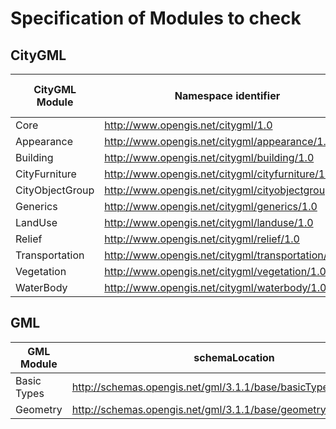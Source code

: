 # Specification of Modules to check

## CityGML

CityGML Module			|	Namespace identifier								|	schemaLocation																|	Recommended namespace prefix	| Checked
		--- 			| 						--- 							| 								--- 											| 				----			 	| ---
Core 					|	http://www.opengis.net/citygml/1.0 					|	http://schemas.opengis.net/citygml/1.0/cityGMLBase.xsd 						|	core 							| ☑
Appearance 				|	http://www.opengis.net/citygml/appearance/1.0		|	http://schemas.opengis.net/citygml/appearance/1.0/appearance.xsd			|	app 							| ☑
Building				|	http://www.opengis.net/citygml/building/1.0			|	http://schemas.opengis.net/citygml/building/1.0/building.xsd				|	bldg 							| ☑
CityFurniture			|	http://www.opengis.net/citygml/cityfurniture/1.0 	|	http://schemas.opengis.net/citygml/cityfurniture/1.0/cityFurniture.xsd		|	frn 							| ☑
CityObjectGroup			|	http://www.opengis.net/citygml/cityobjectgroup/1.0	|	http://schemas.opengis.net/citygml/cityobjectgroup/1.0/cityObjectGroup.xsd	|	grp 							| ☑
Generics				|	http://www.opengis.net/citygml/generics/1.0			|	http://schemas.opengis.net/citygml/generics/1.0/generics.xsd				|	gen 							| ☑
LandUse					|	http://www.opengis.net/citygml/landuse/1.0			|	http://schemas.opengis.net/citygml/landuse/1.0/landUse.xsd					|	luse 							| ☑
Relief					|	http://www.opengis.net/citygml/relief/1.0			|	http://schemas.opengis.net/citygml/relief/1.0/relief.xsd					|	dem 							| ☑
Transportation			|	http://www.opengis.net/citygml/transportation/1.0	|	http://schemas.opengis.net/citygml/transportation/1.0/transportation.xsd	|	tran 							| ☑
Vegetation				|	http://www.opengis.net/citygml/vegetation/1.0		|	http://schemas.opengis.net/citygml/vegetation/1.0/vegetation.xsd			|	veg 							| ☑
WaterBody				|	http://www.opengis.net/citygml/waterbody/1.0		|	http://schemas.opengis.net/citygml/waterbody/1.0/waterBody.xsd				|	wtr 							| ☑

## GML

GML  Module				|	schemaLocation																| Checked
		--- 			| 								--- 											| ---
Basic Types 			|	http://schemas.opengis.net/gml/3.1.1/base/basicTypes.xsd					| ☐
Geometry 				|	http://schemas.opengis.net/gml/3.1.1/base/geometryBasic0d1d.xsd				| ☐